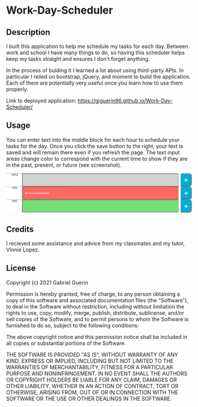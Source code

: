 # Work-Day-Scheduler

## Description
I built this application to help me schedule my tasks for each day. Between work and school I have many things to do, so having this scheduler helps keep my tasks straight and ensures I don't forget anything. 

In the process of bulding it I learned a lot about using third-party APIs. In particular I relied on bootstrap, jQuery, and moment to build the application. Each of them are potentially very useful once you learn how to use them properly.

Link to deployed application: https://gjguerin96.github.io/Work-Day-Scheduler/

## Usage
You can enter text into the middle block for each hour to schedule your tasks for the day. Once you click the save button to the right, your text is saved and will remain there even if you refresh the page. The text input areas change color to correspond with the current time to show if they are in the past, present, or future (see screenshot).

  ![screenshot showing 3 hour blocks with different colors for past, present, and future](/images/scheduler-screenshot.png)
    
## Credits
I recieved some assistance and advice from my classmates and my tutor, Vinnie Lopez.

## License
Copyright (c) 2021 Gabriel Guerin

Permission is hereby granted, free of charge, to any person obtaining a copy of this software and associated documentation files (the "Software"), to deal in the Software without restriction, including without limitation the rights to use, copy, modify, merge, publish, distribute, sublicense, and/or sell copies of the Software, and to permit persons to whom the Software is furnished to do so, subject to the following conditions:

The above copyright notice and this permission notice shall be included in all copies or substantial portions of the Software.

THE SOFTWARE IS PROVIDED "AS IS", WITHOUT WARRANTY OF ANY KIND, EXPRESS OR IMPLIED, INCLUDING BUT NOT LIMITED TO THE WARRANTIES OF MERCHANTABILITY, FITNESS FOR A PARTICULAR PURPOSE AND NONINFRINGEMENT. IN NO EVENT SHALL THE AUTHORS OR COPYRIGHT HOLDERS BE LIABLE FOR ANY CLAIM, DAMAGES OR OTHER LIABILITY, WHETHER IN AN ACTION OF CONTRACT, TORT OR OTHERWISE, ARISING FROM, OUT OF OR IN CONNECTION WITH THE SOFTWARE OR THE USE OR OTHER DEALINGS IN THE SOFTWARE.

